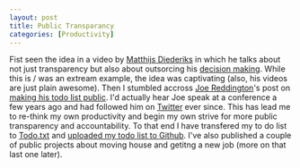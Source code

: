 ```yaml
---
layout: post
title: Public Transparancy
categories: [Productivity]
---
```


Fist seen the idea in a video by [Matthijs Diederiks](https://www.youtube.com/channel/UCYZcv_2egGV4tM8ar4dr4Ag/featured) in which he talks about not just transparency but also about outsorcing his [decision making](https://www.youtube.com/watch?v=VvMMfV9K0Pc). While this is / was an extream example, the idea was captivating (also, his videos are just plain awesome). 
Then I stumbled accross [Joe Reddington](https://github.com/joereddington)'s post on [making his todo list public](https://joereddington.com/6232/2016/08/26/my-to-do-list-is-now-public-and-its-the-most-useful-thing-ive-done-in-years./). I'd actually hear Joe speak at a conference a few years ago and had followed him on [Twitter](https://twitter.com/joereddington) ever since. 
This has lead me to re-think my own productivity and begin my own strive for more public transparency and accountability. To that end I have transfered my to do list to [Todo.txt](http://todotxt.org/) and [uploaded my todo list to Github](https://github.com/jeeves2001/Todo.txt). I've also published a couple of public projects about moving house and getitng a new job (more on that last one later). 

